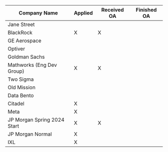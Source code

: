 
| Company Name                 | Applied |  Received OA   | Finished OA |
| ---------------------------- | ------- | --- | ----------- |
| Jane Street                  |         |     |             |
| BlackRock                    |    X     |  X   |             |
| GE Aerospace                 |         |     |             |
| Optiver                      |         |     |             |
| Goldman Sachs                |         |     |             |
| Mathworks (Eng Dev Group)    | X       | X    |             |
| Two Sigma                    |         |     |             |
| Old Mission                  |         |     |             |
| Data Bento                   |         |     |             |
| Citadel                      | X       |     |             |
| Meta                         | X       |     |             |
| JP Morgan  Spring 2024 Start | X       |  X   |             |
| JP Morgan Normal             | X       |     |             |
| IXL                          | X       |     |             |






